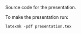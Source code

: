 Source code for the presentation.

To make the presentation run:

```
latexmk -pdf presentation.tex
```
